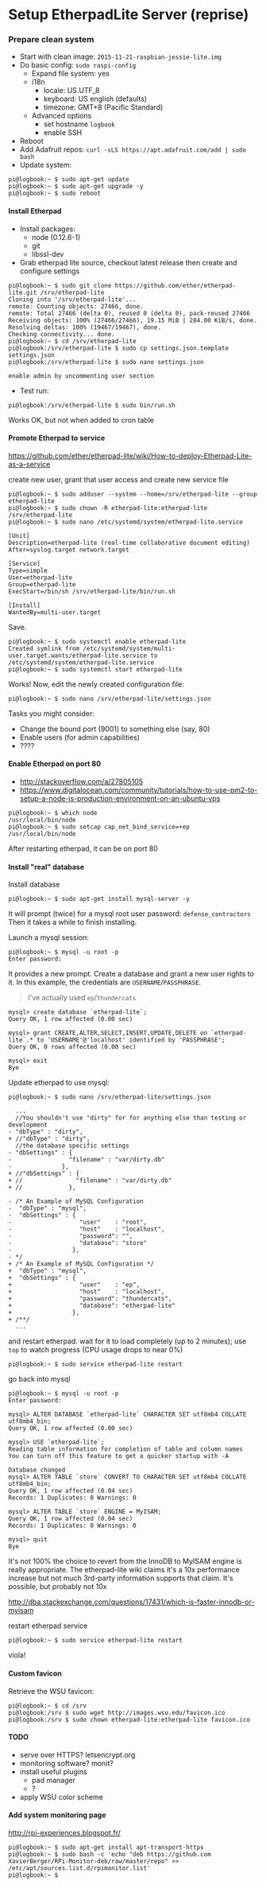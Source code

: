 Setup EtherpadLite Server (reprise)
===================================

### Prepare clean system

* Start with clean image: `2015-11-21-raspbian-jessie-lite.img`
* Do basic config: `sudo raspi-config`
    * Expand file system: yes
    * i18n
        * locale: US.UTF_8
        * keyboard: US english (defaults)
        * timezone: GMT+8 (Pacific Standard)
    * Advanced options
        * set hostname `logbook`
        * enable SSH
* Reboot
* Add Adafruit repos: `curl -sLS https://apt.adafruit.com/add | sudo bash`
* Update system:

````
pi@logbook:~ $ sudo apt-get update
pi@logbook:~ $ sudo apt-get upgrade -y
pi@logbook:~ $ sudo reboot
````

#### Install Etherpad 

* Install packages:
    * node (0.12.6-1)
    * git
    * libssl-dev
* Grab etherpad lite source, checkout latest release then create and
  configure settings

````
pi@logbook:~ $ sudo git clone https://github.com/ether/etherpad-lite.git /srv/etherpad-lite
Cloning into '/srv/etherpad-lite'...
remote: Counting objects: 27466, done.
remote: Total 27466 (delta 0), reused 0 (delta 0), pack-reused 27466
Receiving objects: 100% (27466/27466), 19.15 MiB | 284.00 KiB/s, done.
Resolving deltas: 100% (19467/19467), done.
Checking connectivity... done.
pi@logbook:~ $ cd /srv/etherpad-lite
pi@logbook:/srv/etherpad-lite $ sudo cp settings.json.template settings.json
pi@logbook:/srv/etherpad-lite $ sudo nano settings.json
````
````
enable admin by uncommenting user section
````

* Test run: 

````
pi@logbook:/srv/etherpad-lite $ sudo bin/run.sh

````
Works OK, but not when added to cron table


#### Promote Etherpad to service

<https://github.com/ether/etherpad-lite/wiki/How-to-deploy-Etherpad-Lite-as-a-service>

create new user, grant that user access and create new service file

````
pi@logbook:~ $ sudo adduser --system --home=/srv/etherpad-lite --group etherpad-lite
pi@logbook:~ $ sudo chown -R etherpad-lite:etherpad-lite /srv/etherpad-lite
pi@logbook:~ $ sudo nano /etc/systemd/system/etherpad-lite.service
````
````
[Unit]
Description=etherpad-lite (real-time collaborative document editing)
After=syslog.target network.target

[Service]
Type=simple
User=etherpad-lite
Group=etherpad-lite
ExecStart=/bin/sh /srv/etherpad-lite/bin/run.sh

[Install]
WantedBy=multi-user.target
````

Save.

````
pi@logbook:~ $ sudo systemctl enable etherpad-lite
Created symlink from /etc/systemd/system/multi-user.target.wants/etherpad-lite.service to /etc/systemd/system/etherpad-lite.service
pi@logbook:~ $ sudo systemctl start etherpad-lite
````

Works! Now, edit the newly created configuration file:

````
pi@logbook:~ $ sudo nano /srv/etherpad-lite/settings.json
````

Tasks you might consider:

* Change the bound port (9001) to something else (say, 80)
* Enable users (for admin capabilities)
* ????

#### Enable Etherpad on port 80

* http://stackoverflow.com/a/27805105
* https://www.digitalocean.com/community/tutorials/how-to-use-pm2-to-setup-a-node-js-production-environment-on-an-ubuntu-vps

````
pi@logbook:~ $ which node
/usr/local/bin/node
pi@logbook:~ $ sudo setcap cap_net_bind_service=+ep /usr/local/bin/node
````

After restarting etherpad, it can be on port 80


#### Install "real" database

Install database

````
pi@logbook:~ $ sudo apt-get install mysql-server -y
````

It will prompt (twice) for a mysql root user password: `defense_contractors`
Then it takes a while to finish installing.

Launch a mysql session:

````
pi@logbook:~ $ mysql -u root -p
Enter password: 
````

It provides a new prompt. Create a database and grant a new user rights to it.
In this example, the credentials are `USERNAME`/`PASSPHRASE`.

> I've actually used `ep`/`thundercats`

````
mysql> create database `etherpad-lite`;
Query OK, 1 row affected (0.00 sec)

mysql> grant CREATE,ALTER,SELECT,INSERT,UPDATE,DELETE on `etherpad-lite`.* to 'USERNAME'@'localhost' identified by 'PASSPHRASE';
Query OK, 0 rows affected (0.00 sec)

mysql> exit
Bye
````

Update etherpad to use mysql:

````
pi@logbook:~ $ sudo nano /srv/etherpad-lite/settings.json
````
````
  ...
  //You shouldn't use "dirty" for for anything else than testing or development
- "dbType" : "dirty",
+ //"dbType" : "dirty",
  //the database specific settings
- "dbSettings" : {
-                "filename" : "var/dirty.db"
-              },
+ //"dbSettings" : {
+ //               "filename" : "var/dirty.db"
+ //             },

- /* An Example of MySQL Configuration
-  "dbType" : "mysql",
-  "dbSettings" : {
-                   "user"    : "root",
-                   "host"    : "localhost",
-                   "password": "",
-                   "database": "store"
-                 },
- */
+ /* An Example of MySQL Configuration */
+  "dbType" : "mysql",
+  "dbSettings" : {
+                   "user"    : "ep",
+                   "host"    : "localhost",
+                   "password": "thundercats",
+                   "database": "etherpad-lite"
+                 },
+ /**/
  ...
````

and restart etherpad. wait for it to load completely (up to 2 minutes); use `top`
to watch progress (CPU usage drops to near 0%)

````
pi@logbook:~ $ sudo service etherpad-lite restart
````

go back into mysql

````
pi@logbook:~ $ mysql -u root -p
Enter password: 
````
````
mysql> ALTER DATABASE `etherpad-lite` CHARACTER SET utf8mb4 COLLATE utf8mb4_bin;
Query OK, 1 row affected (0.00 sec)

mysql> USE `etherpad-lite`;
Reading table information for completion of table and column names
You can turn off this feature to get a quicker startup with -A

Database changed
mysql> ALTER TABLE `store` CONVERT TO CHARACTER SET utf8mb4 COLLATE utf8mb4_bin;
Query OK, 1 row affected (0.04 sec)
Records: 1 Duplicates: 0 Warnings: 0

mysql> ALTER TABLE `store` ENGINE = MyISAM;
Query OK, 1 row affected (0.04 sec)
Records: 1 Duplicates: 0 Warnings: 0

mysql> quit
Bye
````

It's not 100% the choice to revert from the InnoDB to MyISAM engine is 
really appropriate. The etherpad-lite wiki claims it's a 10x performance
increase but not much 3rd-party information supports that claim. It's
possible, but probably not 10x

http://dba.stackexchange.com/questions/17431/which-is-faster-innodb-or-myisam

restart etherpad service

````
pi@logbook:~ $ sudo service etherpad-lite restart
````

viola!



#### Custom favicon

Retrieve the WSU favicon:

````
pi@logbook:~ $ cd /srv
pi@logbook:/srv $ sudo wget http://images.wsu.edu/favicon.ico
pi@logbook:/srv $ sudo chown etherpad-lite:etherpad-lite favicon.ico
````

#### TODO

* serve over HTTPS? letsencrypt.org
* monitoring software? monit?
* install useful plugins
    * pad manager
    * ?
* apply WSU color scheme


#### Add system monitoring page

<http://rpi-experiences.blogspot.fr/>

````
pi@logbook:~ $ sudo apt-get install apt-transport-https
pi@logbook:~ $ sudo bash -c 'echo "deb https://github.com XavierBerger/RPi-Monitor-deb/raw/master/repo" >> /etc/apt/sources.list.d/rpimonitor.list'
pi@logbook:~ $ 




````
